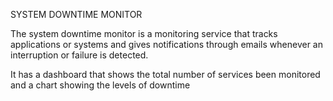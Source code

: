 SYSTEM DOWNTIME MONITOR

The system downtime monitor is a monitoring service that tracks applications or systems and gives notifications through emails whenever an interruption or failure is detected.

It has a dashboard that shows the total number of services been monitored and a chart showing the levels of downtime



